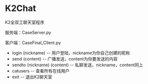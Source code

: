 # K2Chat
K2全双工聊天室程序

服务端：CaseServer.py

客户端：CaseFinal_Client.py

* login (nickname)            -- 用户登陆，nickname为你自己创建的昵称
* send (content)              -- 广播发送，content为你要发送的内容
* sendto (nickname) (content) -- 私聊发送，nickname，content同上
* catusers                    -- 查看所有在线用户
* exit                        -- 退出K2聊天室
